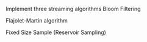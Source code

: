Implement three streaming algorithms
Bloom Filtering

Flajolet-Martin algorithm

Fixed Size Sample (Reservoir Sampling)
